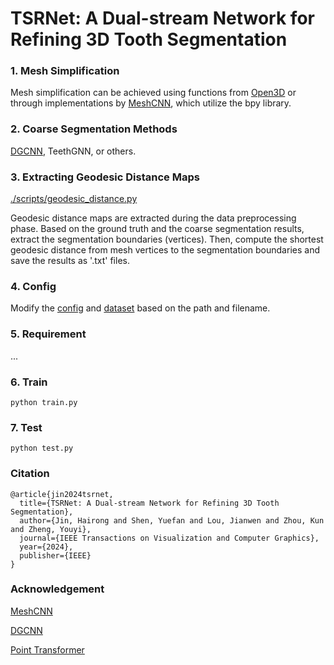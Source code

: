 # TSRNet: A Dual-stream Network for Refining 3D Tooth Segmentation

### 1. Mesh Simplification

Mesh simplification can be achieved using functions from [Open3D](https://www.open3d.org/docs/release/tutorial/geometry/mesh.html) or through implementations by [MeshCNN](https://github.com/ranahanocka/MeshCNN/blob/master/scripts/dataprep/blender_process.py), which utilize the bpy library.

### 2. Coarse Segmentation Methods

[DGCNN](https://github.com/WangYueFt/dgcnn), TeethGNN, or others.

### 3. Extracting Geodesic Distance Maps

[./scripts/geodesic_distance.py](https://github.com/bibi547/TSRNet/tree/master/scripts)

Geodesic distance maps are extracted during the data preprocessing phase. 
Based on the ground truth and the coarse segmentation results, extract the segmentation boundaries (vertices). 
Then, compute the shortest geodesic distance from mesh vertices to the segmentation boundaries and save the results as '.txt' files.

### 4. Config

Modify the [config](https://github.com/bibi547/TSRNet/blob/master/config/teeth3ds_cfg.yaml) and [dataset](https://github.com/bibi547/TSRNet/blob/master/data/teeth3ds_dataset.py) based on the path and filename.

### 5. Requirement

...

### 6. Train

```
python train.py
```


### 7. Test

```
python test.py
```

### Citation

```
@article{jin2024tsrnet,
  title={TSRNet: A Dual-stream Network for Refining 3D Tooth Segmentation},
  author={Jin, Hairong and Shen, Yuefan and Lou, Jianwen and Zhou, Kun and Zheng, Youyi},
  journal={IEEE Transactions on Visualization and Computer Graphics},
  year={2024},
  publisher={IEEE}
}
```

### Acknowledgement

[MeshCNN](https://github.com/ranahanocka/MeshCNN/blob/master/scripts/dataprep/blender_process.py)

[DGCNN](https://github.com/WangYueFt/dgcnn)

[Point Transformer](https://github.com/qq456cvb/Point-Transformers)



